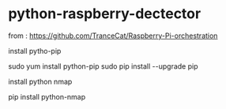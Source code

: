 # python-raspberry-dectector


from : https://github.com/TranceCat/Raspberry-Pi-orchestration

install pytho-pip

   sudo yum install python-pip
   sudo pip install --upgrade pip

install python nmap

   pip install python-nmap
